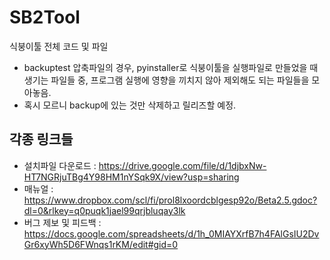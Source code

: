 # SB2Tool
식붕이툴 전체 코드 및 파일

- backuptest 압축파일의 경우, pyinstaller로 식붕이툴을 실행파일로 만들었을 때 생기는 파일들 중, 프로그램 실행에 영향을 끼치지 않아 제외해도 되는 파일들을 모아놓음.
- 혹시 모르니 backup에 있는 것만 삭제하고 릴리즈할 예정.

## 각종 링크들
- 설치파일 다운로드 : https://drive.google.com/file/d/1djbxNw-HT7NGRjuTBg4Y98HM1nYSqk9X/view?usp=sharing
- 매뉴얼 : https://www.dropbox.com/scl/fi/prol8lxoordcblgesp92o/Beta2.5.gdoc?dl=0&rlkey=q0puqk1jael99qrjbluqay3lk
- 버그 제보 및 피드백 : https://docs.google.com/spreadsheets/d/1h_0MIAYXrfB7h4FAlGsIU2DvGr6xyWh5D6FWnqs1rKM/edit#gid=0
